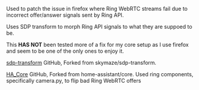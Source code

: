 Used to patch the issue in firefox where Ring WebRTC streams fail due to incorrect offer/answer signals sent by Ring API.

Uses SDP transform to morph Ring API signals to what they are suppoed to be.

This **HAS NOT** been tested more of a fix for my core setup as I use firefox and seem to be one of the only ones to enjoy it.

[sdp-transform](https://github.com/skymaze/sdp-transform) GitHub, Forked from skymaze/sdp-transform.

[HA_Core](https://github.com/home-assistant/core) GitHub, Forked from home-assistant/core. Used ring components, specifically camera.py, to flip bad Ring WebRTC offers